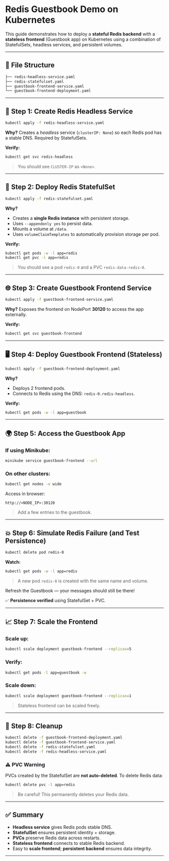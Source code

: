 # Redis Guestbook Demo on Kubernetes

This guide demonstrates how to deploy a **stateful Redis backend** with a **stateless frontend** (Guestbook app) on Kubernetes using a combination of StatefulSets, headless services, and persistent volumes.

---

## 📁 File Structure

```bash
├── redis-headless-service.yaml
├── redis-statefulset.yaml
├── guestbook-frontend-service.yaml
└── guestbook-frontend-deployment.yaml
```

---

## 🧱 Step 1: Create Redis Headless Service

```bash
kubectl apply -f redis-headless-service.yaml
```

**Why?**
Creates a *headless* service (`clusterIP: None`) so each Redis pod has a stable DNS. Required by StatefulSets.

**Verify:**

```bash
kubectl get svc redis-headless
```

> You should see `CLUSTER-IP` as `<None>`.

---

## 🧠 Step 2: Deploy Redis StatefulSet

```bash
kubectl apply -f redis-statefulset.yaml
```

**Why?**

* Creates a **single Redis instance** with persistent storage.
* Uses `--appendonly yes` to persist data.
* Mounts a volume at `/data`.
* Uses `volumeClaimTemplates` to automatically provision storage per pod.

**Verify:**

```bash
kubectl get pods -w -l app=redis
kubectl get pvc -l app=redis
```

> You should see a pod `redis-0` and a PVC `redis-data-redis-0`.

---

## 🌐 Step 3: Create Guestbook Frontend Service

```bash
kubectl apply -f guestbook-frontend-service.yaml
```

**Why?**
Exposes the frontend on NodePort **30120** to access the app externally.

**Verify:**

```bash
kubectl get svc guestbook-frontend
```

---

## 🖥 Step 4: Deploy Guestbook Frontend (Stateless)

```bash
kubectl apply -f guestbook-frontend-deployment.yaml
```

**Why?**

* Deploys 2 frontend pods.
* Connects to Redis using the DNS: `redis-0.redis-headless`.

**Verify:**

```bash
kubectl get pods -w -l app=guestbook
```

---

## 🌍 Step 5: Access the Guestbook App

### If using Minikube:

```bash
minikube service guestbook-frontend --url
```

### On other clusters:

```bash
kubectl get nodes -o wide
```

Access in browser:

```
http://<NODE_IP>:30120
```

> Add a few entries to the guestbook.

---

## 💥 Step 6: Simulate Redis Failure (and Test Persistence)

```bash
kubectl delete pod redis-0
```

**Watch:**

```bash
kubectl get pods -w -l app=redis
```

> A new pod `redis-0` is created with the same name and volume.

Refresh the Guestbook — your messages should still be there!

✅ **Persistence verified** using StatefulSet + PVC.

---

## 📈 Step 7: Scale the Frontend

### Scale up:

```bash
kubectl scale deployment guestbook-frontend --replicas=5
```

### Verify:

```bash
kubectl get pods -l app=guestbook -w
```

### Scale down:

```bash
kubectl scale deployment guestbook-frontend --replicas=1
```

> Stateless frontend can be scaled freely.

---

## 🧹 Step 8: Cleanup

```bash
kubectl delete -f guestbook-frontend-deployment.yaml
kubectl delete -f guestbook-frontend-service.yaml
kubectl delete -f redis-statefulset.yaml
kubectl delete -f redis-headless-service.yaml
```

### ⚠️ PVC Warning

PVCs created by the StatefulSet are **not auto-deleted**. To delete Redis data:

```bash
kubectl delete pvc -l app=redis
```

> Be careful! This permanently deletes your Redis data.

---

## ✅ Summary

* **Headless service** gives Redis pods stable DNS.
* **StatefulSet** ensures persistent identity + storage.
* **PVCs** preserve Redis data across restarts.
* **Stateless frontend** connects to stable Redis backend.
* Easy to **scale frontend**; **persistent backend** ensures data integrity.

---
